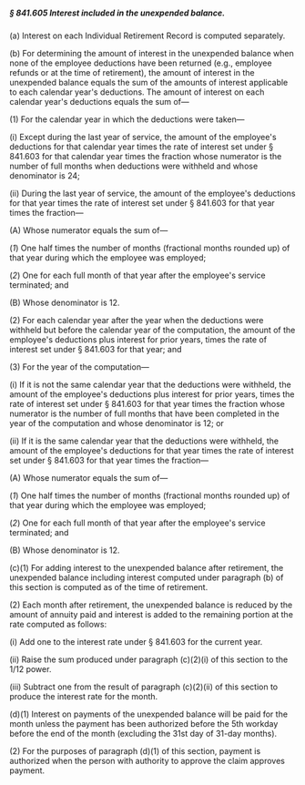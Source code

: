 ##### § 841.605 Interest included in the unexpended balance. #####

(a) Interest on each Individual Retirement Record is computed separately.

(b) For determining the amount of interest in the unexpended balance when none of the employee deductions have been returned (e.g., employee refunds or at the time of retirement), the amount of interest in the unexpended balance equals the sum of the amounts of interest applicable to each calendar year's deductions. The amount of interest on each calendar year's deductions equals the sum of—

(1) For the calendar year in which the deductions were taken—

(i) Except during the last year of service, the amount of the employee's deductions for that calendar year times the rate of interest set under § 841.603 for that calendar year times the fraction whose numerator is the number of full months when deductions were withheld and whose denominator is 24;

(ii) During the last year of service, the amount of the employee's deductions for that year times the rate of interest set under § 841.603 for that year times the fraction—

(A) Whose numerator equals the sum of—

(*1*) One half times the number of months (fractional months rounded up) of that year during which the employee was employed;

(*2*) One for each full month of that year after the employee's service terminated; and

(B) Whose denominator is 12.

(2) For each calendar year after the year when the deductions were withheld but before the calendar year of the computation, the amount of the employee's deductions plus interest for prior years, times the rate of interest set under § 841.603 for that year; and

(3) For the year of the computation—

(i) If it is not the same calendar year that the deductions were withheld, the amount of the employee's deductions plus interest for prior years, times the rate of interest set under § 841.603 for that year times the fraction whose numerator is the number of full months that have been completed in the year of the computation and whose denominator is 12; or

(ii) If it is the same calendar year that the deductions were withheld, the amount of the employee's deductions for that year times the rate of interest set under § 841.603 for that year times the fraction—

(A) Whose numerator equals the sum of—

(*1*) One half times the number of months (fractional months rounded up) of that year during which the employee was employed;

(*2*) One for each full month of that year after the employee's service terminated; and

(B) Whose denominator is 12.

(c)(1) For adding interest to the unexpended balance after retirement, the unexpended balance including interest computed under paragraph (b) of this section is computed as of the time of retirement.

(2) Each month after retirement, the unexpended balance is reduced by the amount of annuity paid and interest is added to the remaining portion at the rate computed as follows:

(i) Add one to the interest rate under § 841.603 for the current year.

(ii) Raise the sum produced under paragraph (c)(2)(i) of this section to the 1/12 power.

(iii) Subtract one from the result of paragraph (c)(2)(ii) of this section to produce the interest rate for the month.

(d)(1) Interest on payments of the unexpended balance will be paid for the month unless the payment has been authorized before the 5th workday before the end of the month (excluding the 31st day of 31-day months).

(2) For the purposes of paragraph (d)(1) of this section, payment is authorized when the person with authority to approve the claim approves payment.